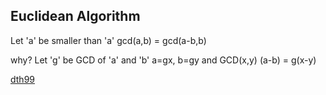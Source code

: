 ## Euclidean Algorithm

Let 'a' be smaller than 'a' gcd(a,b) = gcd(a-b,b)

why?
Let 'g' be GCD of 'a' and 'b'
a=gx, b=gy and GCD(x,y)
(a-b) = g(x-y)

[dth99](https://github.com/dth99/dsa/blob/main/misc/ss1.png)